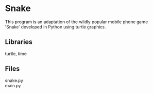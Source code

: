 # Snake

This program is an adaptation of the wildly popular mobile phone game 'Snake' developed in Python using turtle graphics. 

## Libraries
turtle, time

## Files
snake.py <br />
main.py <br />
